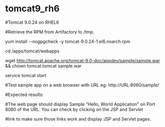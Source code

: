# tomcat9_rh6
#Tomcat 9.0.24 on RHEL6

#Retrieve the RPM from Artifactory to /tmp.

yum install --nogpgcheck -y tomcat-9.0.24-1.el6.noarch.rpm

cd /apps/tomcat/webapps

wget http://tomcat.apache.org/tomcat-9.0-doc/appdev/sample/sample.war && chown tomcat.tomcat sample.war

service tomcat start

#Test sample app on a web browser with URL eg: http://URL:8080/sample/

#Expected results:

#The web page should display Sample “Hello, World Application” on Port 8080 of the URL. You can check by clicking on the JSP and Servlet

#link to make sure those links work and display JSP and Servlet pages.
